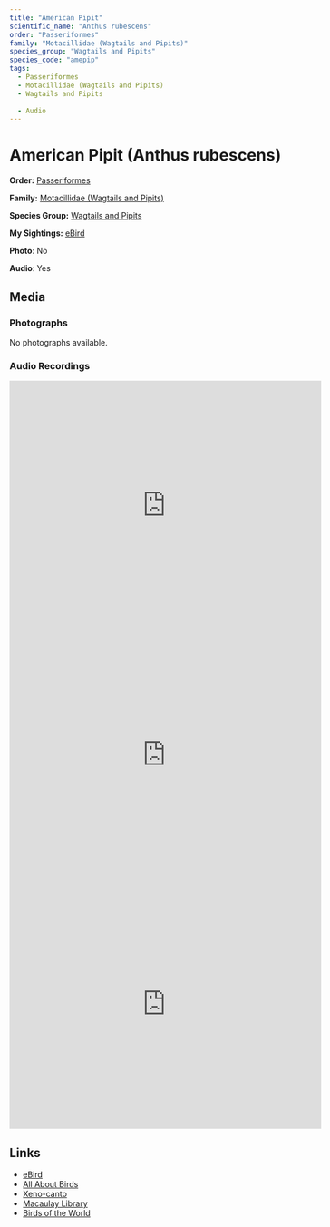 ```yaml
---
title: "American Pipit"
scientific_name: "Anthus rubescens"
order: "Passeriformes"
family: "Motacillidae (Wagtails and Pipits)"
species_group: "Wagtails and Pipits"
species_code: "amepip"
tags: 
  - Passeriformes
  - Motacillidae (Wagtails and Pipits)
  - Wagtails and Pipits
  
  - Audio
---
```


# American Pipit (Anthus rubescens)

**Order:** [Passeriformes](/tags/passeriformes)

**Family:** [Motacillidae (Wagtails and Pipits)](/tags/motacillidae-wagtails-and-pipits)

**Species Group:** [Wagtails and Pipits](/tags/wagtails-and-pipits)

**My Sightings:** [eBird](https://ebird.org/lifelist?r=world&time=life&spp=amepip)

**Photo**: No 

**Audio**: Yes

## Media
### Photographs
No photographs available.

### Audio Recordings
<iframe src="https://macaulaylibrary.org/asset/626684923/embed" width="550" height="440" frameborder="0" allowfullscreen></iframe>
<iframe src="https://macaulaylibrary.org/asset/626684924/embed" width="550" height="440" frameborder="0" allowfullscreen></iframe>
<iframe src="https://macaulaylibrary.org/asset/626684926/embed" width="550" height="440" frameborder="0" allowfullscreen></iframe>

## Links
* [eBird](https://ebird.org/species/amepip) 
* [All About Birds](https://www.allaboutbirds.org/guide/amepip) 
* [Xeno-canto](https://www.xeno-canto.org/species/anthus-rubescens) 
* [Macaulay Library](https://search.macaulaylibrary.org/catalog?taxonCode=amepip&sort=rating_rank_desc)
* [Birds of the World](https://birdsoftheworld.org/bow/species/amepip)
